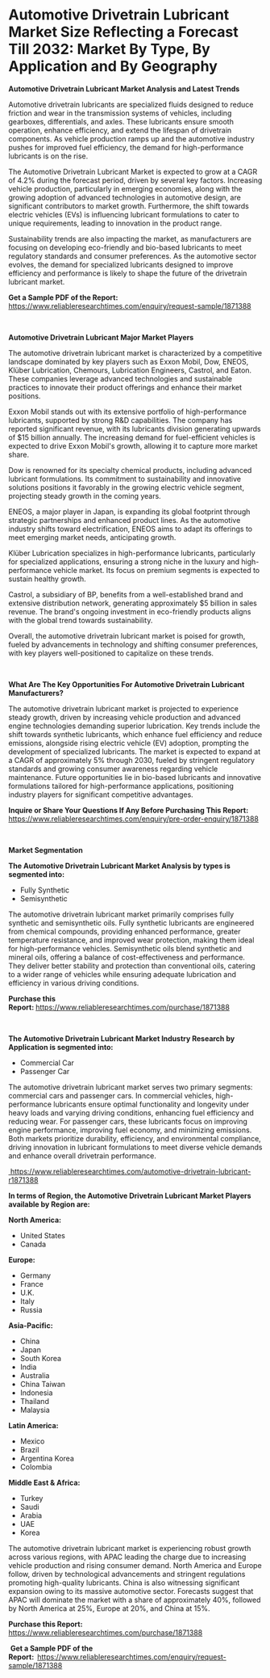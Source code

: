 <p><h1>Automotive Drivetrain Lubricant Market Size Reflecting a Forecast Till 2032: Market By Type, By Application and By Geography</h1></p><p><strong>Automotive Drivetrain Lubricant Market Analysis and Latest Trends</strong></p>
<p><p>Automotive drivetrain lubricants are specialized fluids designed to reduce friction and wear in the transmission systems of vehicles, including gearboxes, differentials, and axles. These lubricants ensure smooth operation, enhance efficiency, and extend the lifespan of drivetrain components. As vehicle production ramps up and the automotive industry pushes for improved fuel efficiency, the demand for high-performance lubricants is on the rise.</p><p>The Automotive Drivetrain Lubricant Market is expected to grow at a CAGR of 4.2% during the forecast period, driven by several key factors. Increasing vehicle production, particularly in emerging economies, along with the growing adoption of advanced technologies in automotive design, are significant contributors to market growth. Furthermore, the shift towards electric vehicles (EVs) is influencing lubricant formulations to cater to unique requirements, leading to innovation in the product range. </p><p>Sustainability trends are also impacting the market, as manufacturers are focusing on developing eco-friendly and bio-based lubricants to meet regulatory standards and consumer preferences. As the automotive sector evolves, the demand for specialized lubricants designed to improve efficiency and performance is likely to shape the future of the drivetrain lubricant market.</p></p>
<p><strong>Get a Sample PDF of the Report:&nbsp;</strong> <a href="https://www.reliableresearchtimes.com/enquiry/request-sample/1871388?utm_campaign=3169&utm_medium=2&utm_source=Github&utm_content=ia&utm_term=15042025&utm_id=automotive-drivetrain-lubricant">https://www.reliableresearchtimes.com/enquiry/request-sample/1871388</a></p>
<p>&nbsp;</p>
<p><strong>Automotive Drivetrain Lubricant Major Market Players</strong></p>
<p><p>The automotive drivetrain lubricant market is characterized by a competitive landscape dominated by key players such as Exxon Mobil, Dow, ENEOS, Klüber Lubrication, Chemours, Lubrication Engineers, Castrol, and Eaton. These companies leverage advanced technologies and sustainable practices to innovate their product offerings and enhance their market positions.</p><p>Exxon Mobil stands out with its extensive portfolio of high-performance lubricants, supported by strong R&D capabilities. The company has reported significant revenue, with its lubricants division generating upwards of $15 billion annually. The increasing demand for fuel-efficient vehicles is expected to drive Exxon Mobil's growth, allowing it to capture more market share.</p><p>Dow is renowned for its specialty chemical products, including advanced lubricant formulations. Its commitment to sustainability and innovative solutions positions it favorably in the growing electric vehicle segment, projecting steady growth in the coming years.</p><p>ENEOS, a major player in Japan, is expanding its global footprint through strategic partnerships and enhanced product lines. As the automotive industry shifts toward electrification, ENEOS aims to adapt its offerings to meet emerging market needs, anticipating growth.</p><p>Klüber Lubrication specializes in high-performance lubricants, particularly for specialized applications, ensuring a strong niche in the luxury and high-performance vehicle market. Its focus on premium segments is expected to sustain healthy growth.</p><p>Castrol, a subsidiary of BP, benefits from a well-established brand and extensive distribution network, generating approximately $5 billion in sales revenue. The brand's ongoing investment in eco-friendly products aligns with the global trend towards sustainability.</p><p>Overall, the automotive drivetrain lubricant market is poised for growth, fueled by advancements in technology and shifting consumer preferences, with key players well-positioned to capitalize on these trends.</p></p>
<p>&nbsp;</p>
<p><strong>What Are The Key Opportunities For Automotive Drivetrain Lubricant Manufacturers?</strong></p>
<p><p>The automotive drivetrain lubricant market is projected to experience steady growth, driven by increasing vehicle production and advanced engine technologies demanding superior lubrication. Key trends include the shift towards synthetic lubricants, which enhance fuel efficiency and reduce emissions, alongside rising electric vehicle (EV) adoption, prompting the development of specialized lubricants. The market is expected to expand at a CAGR of approximately 5% through 2030, fueled by stringent regulatory standards and growing consumer awareness regarding vehicle maintenance. Future opportunities lie in bio-based lubricants and innovative formulations tailored for high-performance applications, positioning industry players for significant competitive advantages.</p></p>
<p><strong>Inquire or Share Your Questions If Any Before Purchasing This Report:</strong> <a href="https://www.reliableresearchtimes.com/enquiry/pre-order-enquiry/1871388?utm_campaign=3169&utm_medium=2&utm_source=Github&utm_content=ia&utm_term=15042025&utm_id=automotive-drivetrain-lubricant">https://www.reliableresearchtimes.com/enquiry/pre-order-enquiry/1871388</a></p>
<p>&nbsp;</p>
<p><strong>Market Segmentation</strong></p>
<p><strong>The Automotive Drivetrain Lubricant Market Analysis by types is segmented into:</strong></p>
<p><ul><li>Fully Synthetic</li><li>Semisynthetic</li></ul></p>
<p><p>The automotive drivetrain lubricant market primarily comprises fully synthetic and semisynthetic oils. Fully synthetic lubricants are engineered from chemical compounds, providing enhanced performance, greater temperature resistance, and improved wear protection, making them ideal for high-performance vehicles. Semisynthetic oils blend synthetic and mineral oils, offering a balance of cost-effectiveness and performance. They deliver better stability and protection than conventional oils, catering to a wider range of vehicles while ensuring adequate lubrication and efficiency in various driving conditions.</p></p>
<p><strong>Purchase this Report:&nbsp;</strong><a href="https://www.reliableresearchtimes.com/purchase/1871388?utm_campaign=3169&utm_medium=2&utm_source=Github&utm_content=ia&utm_term=15042025&utm_id=automotive-drivetrain-lubricant">https://www.reliableresearchtimes.com/purchase/1871388</a></p>
<p>&nbsp;</p>
<p><strong>The Automotive Drivetrain Lubricant Market Industry Research by Application is segmented into:</strong></p>
<p><ul><li>Commercial Car</li><li>Passenger Car</li></ul></p>
<p><p>The automotive drivetrain lubricant market serves two primary segments: commercial cars and passenger cars. In commercial vehicles, high-performance lubricants ensure optimal functionality and longevity under heavy loads and varying driving conditions, enhancing fuel efficiency and reducing wear. For passenger cars, these lubricants focus on improving engine performance, improving fuel economy, and minimizing emissions. Both markets prioritize durability, efficiency, and environmental compliance, driving innovation in lubricant formulations to meet diverse vehicle demands and enhance overall drivetrain performance.</p></p>
<p><a href="https://www.reliableresearchtimes.com/automotive-drivetrain-lubricant-r1871388?utm_campaign=3169&utm_medium=2&utm_source=Github&utm_content=ia&utm_term=15042025&utm_id=automotive-drivetrain-lubricant">&nbsp;https://www.reliableresearchtimes.com/automotive-drivetrain-lubricant-r1871388</a></p>
<p><strong>In terms of Region, the Automotive Drivetrain Lubricant Market Players available by Region are:</strong></p>
<p>
    <p> <strong> North America: </strong>
        <ul>
            <li>United States</li>
            <li>Canada</li>
        </ul>
        </p> 
    <p> <strong> Europe: </strong>
        <ul>
            <li>Germany</li>
            <li>France</li>
            <li>U.K.</li>
            <li>Italy</li>
            <li>Russia</li>
        </ul>
        </p> 
    <p> <strong> Asia-Pacific: </strong>
        <ul>
            <li>China</li>
            <li>Japan</li>
            <li>South Korea</li>
            <li>India</li>
            <li>Australia</li>
            <li>China Taiwan</li>
            <li>Indonesia</li>
            <li>Thailand</li>
            <li>Malaysia</li>
        </ul>
        </p> 
    <p> <strong> Latin America: </strong>
        <ul>
            <li>Mexico</li>
            <li>Brazil</li>
            <li>Argentina Korea</li>
            <li>Colombia</li>
        </ul>
        </p> 
    <p> <strong> Middle East & Africa: </strong>
        <ul>
            <li>Turkey</li>
            <li>Saudi</li>
            <li>Arabia</li>
            <li>UAE</li>
            <li>Korea</li>
        </ul>
    </p>
    </p>
<p><p>The automotive drivetrain lubricant market is experiencing robust growth across various regions, with APAC leading the charge due to increasing vehicle production and rising consumer demand. North America and Europe follow, driven by technological advancements and stringent regulations promoting high-quality lubricants. China is also witnessing significant expansion owing to its massive automotive sector. Forecasts suggest that APAC will dominate the market with a share of approximately 40%, followed by North America at 25%, Europe at 20%, and China at 15%.</p></p>
<p><strong>Purchase this Report: </strong><a href="https://www.reliableresearchtimes.com/purchase/1871388?utm_campaign=3169&utm_medium=2&utm_source=Github&utm_content=ia&utm_term=15042025&utm_id=automotive-drivetrain-lubricant">https://www.reliableresearchtimes.com/purchase/1871388</a></p>
<p>&nbsp;<strong>Get a Sample PDF of the Report:&nbsp;&nbsp;</strong><a href="https://www.reliableresearchtimes.com/enquiry/request-sample/1871388?utm_campaign=3169&utm_medium=2&utm_source=Github&utm_content=ia&utm_term=15042025&utm_id=automotive-drivetrain-lubricant">https://www.reliableresearchtimes.com/enquiry/request-sample/1871388</a></p>
<p><strong></strong></p>
<p><p></p><p></p><p></p></p>